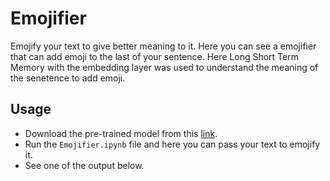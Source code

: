 # Emojifier
Emojify your text to give better meaning to it. Here you can see a emojifier that can add emoji to the last of your sentence. 
Here Long Short Term Memory with the embedding layer was used to understand the meaning of the senetence to add emoji. 
## Usage
- Download the pre-trained model from this [link](https://drive.google.com/open?id=1-DN6aZ86_4zb041PDfTY1plmlIWqp7ic). 
- Run the ````Emojifier.ipynb```` file and here you can pass your text to emojify it.
- See one of the output below. 
